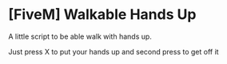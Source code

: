 # [FiveM] Walkable Hands Up

A little script to be able walk with hands up.

Just press X to put your hands up and second press to get off it
